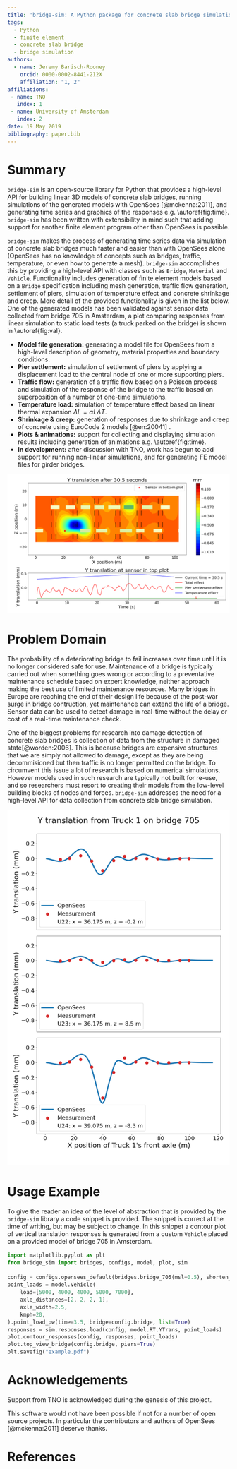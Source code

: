 ```yaml
---
title: 'bridge-sim: A Python package for concrete slab bridge simulation'
tags:
  - Python
  - finite element
  - concrete slab bridge
  - bridge simulation
authors:
  - name: Jeremy Barisch-Rooney
    orcid: 0000-0002-8441-212X
    affiliation: "1, 2"
affiliations:
 - name: TNO
   index: 1
 - name: University of Amsterdam
   index: 2
date: 19 May 2019
bibliography: paper.bib
---
```


# Summary

`bridge-sim` is an open-source library for Python that provides a high-level API
for building linear 3D models of concrete slab bridges, running simulations of
the generated models with OpenSees [@mckenna:2011], and generating time series
and graphics of the responses e.g. \autoref{fig:time}. `bridge-sim` has been
written with extensibility in mind such that adding support for another finite
element program other than OpenSees is possible.

`bridge-sim` makes the process of generating time series data via simulation of
concrete slab bridges much faster and easier than with OpenSees alone (OpenSees
has no knowledge of concepts such as bridges, traffic, temperature, or even how
to generate a mesh). `bridge-sim` accomplishes this by providing a high-level
API with classes such as `Bridge`, `Material` and `Vehicle`. Functionality
includes generation of finite element models based on a `Bridge` specification
including mesh generation, traffic flow generation, settlement of piers,
simulation of temperature effect and concrete shrinkage and creep. More detail
of the provided functionality is given in the list below. One of the generated
models has been validated against sensor data collected from bridge 705 in
Amsterdam, a plot comparing responses from linear simulation to static load
tests (a truck parked on the bridge) is shown in \autoref{fig:val}.

- **Model file generation:** generating a model file for OpenSees from a
  high-level description of geometry, material properties and boundary
  conditions.
- **Pier settlement:** simulation of settlement of piers by applying a
  displacement load to the central node of one or more supporting piers.
- **Traffic flow:** generation of a traffic flow based on a Poisson process and
  simulation of the response of the bridge to the traffic based on superposition
  of a number of one-time simulations.
- **Temperature load:** simulation of temperature effect based on linear thermal
  expansion $\Delta L = \alpha L \Delta T$.
- **Shrinkage & creep:** generation of responses due to shrinkage and creep of
  concrete using EuroCode 2 models [@en:20041] .
- **Plots & animations:** support for collecting and displaying simulation
  results including generation of animations e.g. \autoref{fig:time}.
- **In development:** after discussion with TNO, work has begun to add support
  for running non-linear simulations, and for generating FE model files for
  girder bridges.

![The top plot is a contour plot of vertical translation responses. The rectangles are vehicles on the bridge. One supporting pier has been settled by 1 mm. The bottom plot shows a time series of responses from a vertical translation sensor due to traffic, pier settlement and temperature effect. \label{fig:time}](../data/images/animation.png) 

# Problem Domain

The probability of a deteriorating bridge to fail increases over time until it
is no longer considered safe for use. Maintenance of a bridge is typically
carried out when something goes wrong or according to a preventative maintenance
schedule based on expert knowledge, neither approach making the best use of
limited maintenance resources. Many bridges in Europe are reaching the end of
their design life because of the post-war surge in bridge contruction, yet
maintenance can extend the life of a bridge. Sensor data can be used to detect
damage in real-time without the delay or cost of a real-time maintenance check.

One of the biggest problems for research into damage detection of concrete slab
bridges is collection of data from the structure in damaged state[@worden:2006].
This is because bridges are expensive structures that we are simply not allowed
to damage, except as they are being decommisioned but then traffic is no longer
permitted on the bridge. To circumvent this issue a lot of research is based on
numerical simulations. However models used in such research are typically not
built for re-use, and so researchers must resort to creating their models from
the low-level building blocks of nodes and forces. `bridge-sim` addresses the
need for a high-level API for data collection from concrete slab bridge
simulation.

![Comparison of vertical translation responses from linear simulation with `bridge-sim` and measurements collected in real life. The real bridge which is modeled and from which sensor measurements were taken is bridge 705 in Amsterdam. The x-axis in each plot shows the longitudinal position of the front axle of a truck parked on bridge 705. The y-axis shows the vertical translation from a sensor due to the truck's weight.\label{fig:val}](../data/images/val.png)

# Usage Example 

To give the reader an idea of the level of abstraction that is provided by the
`bridge-sim` library a code snippet is provided. The snippet is correct at the
time of writing, but may be subject to change. In this snippet a contour plot of
vertical translation responses is generated from a custom `Vehicle` placed on a
provided model of bridge 705 in Amsterdam.

```python
import matplotlib.pyplot as plt
from bridge_sim import bridges, configs, model, plot, sim

config = configs.opensees_default(bridges.bridge_705(msl=0.5), shorten_paths=True)
point_loads = model.Vehicle(
    load=[5000, 4000, 4000, 5000, 7000],
    axle_distances=[2, 2, 2, 1],
    axle_width=2.5,
    kmph=20,
).point_load_pw(time=3.5, bridge=config.bridge, list=True)
responses = sim.responses.load(config, model.RT.YTrans, point_loads)
plot.contour_responses(config, responses, point_loads)
plot.top_view_bridge(config.bridge, piers=True)
plt.savefig("example.pdf")
```

# Acknowledgements

Support from TNO is acknowledged during the genesis of this project.

This software would not have been possible if not for a number of open source
projects. In particular the contributors and authors of OpenSees [@mckenna:2011]
deserve thanks.

# References

